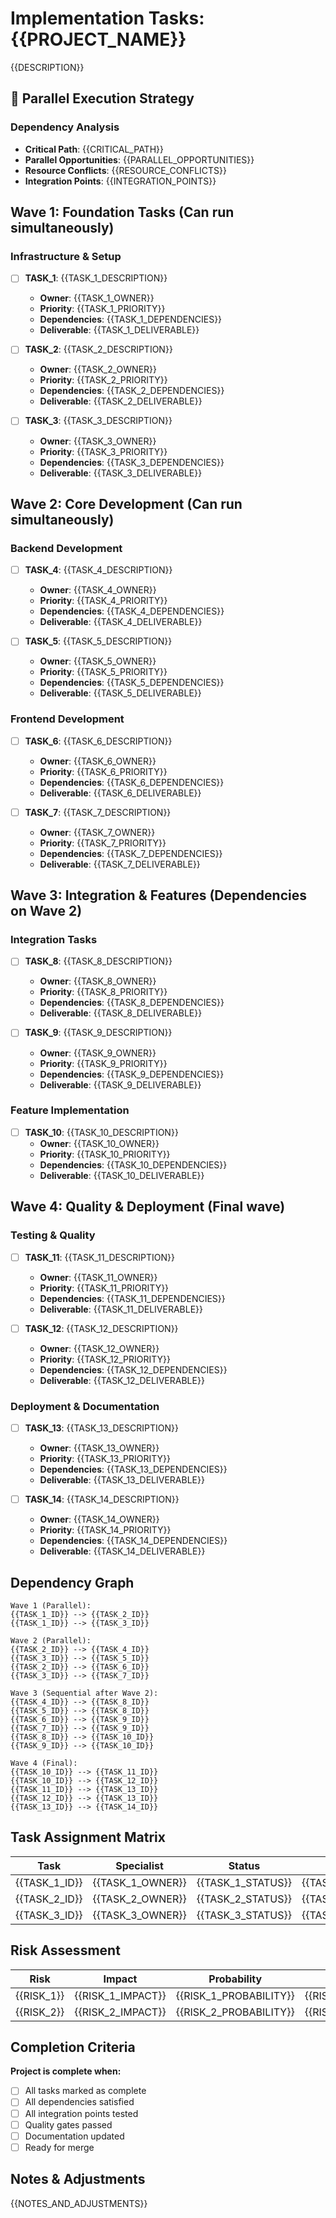 # Implementation Tasks: {{PROJECT_NAME}}

{{DESCRIPTION}}

## 🚀 Parallel Execution Strategy

### Dependency Analysis
- **Critical Path**: {{CRITICAL_PATH}}
- **Parallel Opportunities**: {{PARALLEL_OPPORTUNITIES}}
- **Resource Conflicts**: {{RESOURCE_CONFLICTS}}
- **Integration Points**: {{INTEGRATION_POINTS}}

## Wave 1: Foundation Tasks (Can run simultaneously)

### Infrastructure & Setup
- [ ] **TASK_1**: {{TASK_1_DESCRIPTION}}
  - **Owner**: {{TASK_1_OWNER}}
  - **Priority**: {{TASK_1_PRIORITY}}
  - **Dependencies**: {{TASK_1_DEPENDENCIES}}
  - **Deliverable**: {{TASK_1_DELIVERABLE}}

- [ ] **TASK_2**: {{TASK_2_DESCRIPTION}}
  - **Owner**: {{TASK_2_OWNER}}
  - **Priority**: {{TASK_2_PRIORITY}}
  - **Dependencies**: {{TASK_2_DEPENDENCIES}}
  - **Deliverable**: {{TASK_2_DELIVERABLE}}

- [ ] **TASK_3**: {{TASK_3_DESCRIPTION}}
  - **Owner**: {{TASK_3_OWNER}}
  - **Priority**: {{TASK_3_PRIORITY}}
  - **Dependencies**: {{TASK_3_DEPENDENCIES}}
  - **Deliverable**: {{TASK_3_DELIVERABLE}}

## Wave 2: Core Development (Can run simultaneously)

### Backend Development
- [ ] **TASK_4**: {{TASK_4_DESCRIPTION}}
  - **Owner**: {{TASK_4_OWNER}}
  - **Priority**: {{TASK_4_PRIORITY}}
  - **Dependencies**: {{TASK_4_DEPENDENCIES}}
  - **Deliverable**: {{TASK_4_DELIVERABLE}}

- [ ] **TASK_5**: {{TASK_5_DESCRIPTION}}
  - **Owner**: {{TASK_5_OWNER}}
  - **Priority**: {{TASK_5_PRIORITY}}
  - **Dependencies**: {{TASK_5_DEPENDENCIES}}
  - **Deliverable**: {{TASK_5_DELIVERABLE}}

### Frontend Development
- [ ] **TASK_6**: {{TASK_6_DESCRIPTION}}
  - **Owner**: {{TASK_6_OWNER}}
  - **Priority**: {{TASK_6_PRIORITY}}
  - **Dependencies**: {{TASK_6_DEPENDENCIES}}
  - **Deliverable**: {{TASK_6_DELIVERABLE}}

- [ ] **TASK_7**: {{TASK_7_DESCRIPTION}}
  - **Owner**: {{TASK_7_OWNER}}
  - **Priority**: {{TASK_7_PRIORITY}}
  - **Dependencies**: {{TASK_7_DEPENDENCIES}}
  - **Deliverable**: {{TASK_7_DELIVERABLE}}

## Wave 3: Integration & Features (Dependencies on Wave 2)

### Integration Tasks
- [ ] **TASK_8**: {{TASK_8_DESCRIPTION}}
  - **Owner**: {{TASK_8_OWNER}}
  - **Priority**: {{TASK_8_PRIORITY}}
  - **Dependencies**: {{TASK_8_DEPENDENCIES}}
  - **Deliverable**: {{TASK_8_DELIVERABLE}}

- [ ] **TASK_9**: {{TASK_9_DESCRIPTION}}
  - **Owner**: {{TASK_9_OWNER}}
  - **Priority**: {{TASK_9_PRIORITY}}
  - **Dependencies**: {{TASK_9_DEPENDENCIES}}
  - **Deliverable**: {{TASK_9_DELIVERABLE}}

### Feature Implementation
- [ ] **TASK_10**: {{TASK_10_DESCRIPTION}}
  - **Owner**: {{TASK_10_OWNER}}
  - **Priority**: {{TASK_10_PRIORITY}}
  - **Dependencies**: {{TASK_10_DEPENDENCIES}}
  - **Deliverable**: {{TASK_10_DELIVERABLE}}

## Wave 4: Quality & Deployment (Final wave)

### Testing & Quality
- [ ] **TASK_11**: {{TASK_11_DESCRIPTION}}
  - **Owner**: {{TASK_11_OWNER}}
  - **Priority**: {{TASK_11_PRIORITY}}
  - **Dependencies**: {{TASK_11_DEPENDENCIES}}
  - **Deliverable**: {{TASK_11_DELIVERABLE}}

- [ ] **TASK_12**: {{TASK_12_DESCRIPTION}}
  - **Owner**: {{TASK_12_OWNER}}
  - **Priority**: {{TASK_12_PRIORITY}}
  - **Dependencies**: {{TASK_12_DEPENDENCIES}}
  - **Deliverable**: {{TASK_12_DELIVERABLE}}

### Deployment & Documentation
- [ ] **TASK_13**: {{TASK_13_DESCRIPTION}}
  - **Owner**: {{TASK_13_OWNER}}
  - **Priority**: {{TASK_13_PRIORITY}}
  - **Dependencies**: {{TASK_13_DEPENDENCIES}}
  - **Deliverable**: {{TASK_13_DELIVERABLE}}

- [ ] **TASK_14**: {{TASK_14_DESCRIPTION}}
  - **Owner**: {{TASK_14_OWNER}}
  - **Priority**: {{TASK_14_PRIORITY}}
  - **Dependencies**: {{TASK_14_DEPENDENCIES}}
  - **Deliverable**: {{TASK_14_DELIVERABLE}}

## Dependency Graph
```
Wave 1 (Parallel):
{{TASK_1_ID}} --> {{TASK_2_ID}}
{{TASK_1_ID}} --> {{TASK_3_ID}}

Wave 2 (Parallel):
{{TASK_2_ID}} --> {{TASK_4_ID}}
{{TASK_3_ID}} --> {{TASK_5_ID}}
{{TASK_2_ID}} --> {{TASK_6_ID}}
{{TASK_3_ID}} --> {{TASK_7_ID}}

Wave 3 (Sequential after Wave 2):
{{TASK_4_ID}} --> {{TASK_8_ID}}
{{TASK_5_ID}} --> {{TASK_8_ID}}
{{TASK_6_ID}} --> {{TASK_9_ID}}
{{TASK_7_ID}} --> {{TASK_9_ID}}
{{TASK_8_ID}} --> {{TASK_10_ID}}
{{TASK_9_ID}} --> {{TASK_10_ID}}

Wave 4 (Final):
{{TASK_10_ID}} --> {{TASK_11_ID}}
{{TASK_10_ID}} --> {{TASK_12_ID}}
{{TASK_11_ID}} --> {{TASK_13_ID}}
{{TASK_12_ID}} --> {{TASK_13_ID}}
{{TASK_13_ID}} --> {{TASK_14_ID}}
```

## Task Assignment Matrix
| Task | Specialist | Status | Completion |
|------|------------|--------|------------|
| {{TASK_1_ID}} | {{TASK_1_OWNER}} | {{TASK_1_STATUS}} | {{TASK_1_COMPLETE}}% |
| {{TASK_2_ID}} | {{TASK_2_OWNER}} | {{TASK_2_STATUS}} | {{TASK_2_COMPLETE}}% |
| {{TASK_3_ID}} | {{TASK_3_OWNER}} | {{TASK_3_STATUS}} | {{TASK_3_COMPLETE}}% |

## Risk Assessment
| Risk | Impact | Probability | Mitigation | Owner |
|------|--------|-------------|------------|-------|
| {{RISK_1}} | {{RISK_1_IMPACT}} | {{RISK_1_PROBABILITY}} | {{RISK_1_MITIGATION}} | {{RISK_1_OWNER}} |
| {{RISK_2}} | {{RISK_2_IMPACT}} | {{RISK_2_PROBABILITY}} | {{RISK_2_MITIGATION}} | {{RISK_2_OWNER}} |

## Completion Criteria
**Project is complete when:**
- [ ] All tasks marked as complete
- [ ] All dependencies satisfied
- [ ] All integration points tested
- [ ] Quality gates passed
- [ ] Documentation updated
- [ ] Ready for merge

## Notes & Adjustments
{{NOTES_AND_ADJUSTMENTS}}